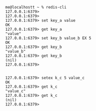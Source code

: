     me@localhostt ~ % redis-cli
    127.0.0.1:6379>
    127.0.0.1:6379>
    127.0.0.1:6379> set key_a value
    OK
    127.0.0.1:6379> get key_a
    "value"
    127.0.0.1:6379> set key_b value_b EX 5
    OK
    127.0.0.1:6379> get key_b
    "value_b"
    127.0.0.1:6379> get key_b
    (nil)
    127.0.0.1:6379>
    
    
    127.0.0.1:6379> setex k_c 5 value_c
    OK
    127.0.0.1:6379> get k_c
    "value_c"
    127.0.0.1:6379> get k_c
    (nil)
    127.0.0.1:6379>